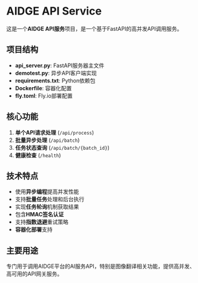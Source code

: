 # AIDGE API Service

这是一个**AIDGE API服务**项目，是一个基于FastAPI的高并发API调用服务。

## 项目结构
- **api_server.py**: FastAPI服务器主文件
- **demotest.py**: 异步API客户端实现
- **requirements.txt**: Python依赖包
- **Dockerfile**: 容器化配置
- **fly.toml**: Fly.io部署配置

## 核心功能
1. **单个API请求处理** (`/api/process`)
2. **批量异步处理** (`/api/batch`)
3. **任务状态查询** (`/api/batch/{batch_id}`)
4. **健康检查** (`/health`)

## 技术特点
- 使用**异步编程**提高并发性能
- 支持**批量任务**处理和后台执行
- 实现**任务轮询**机制获取结果
- 包含**HMAC签名认证**
- 支持**指数退避**重试策略
- **容器化部署**支持

## 主要用途
专门用于调用AIDGE平台的AI服务API，特别是图像翻译相关功能，提供高并发、高可用的API网关服务。